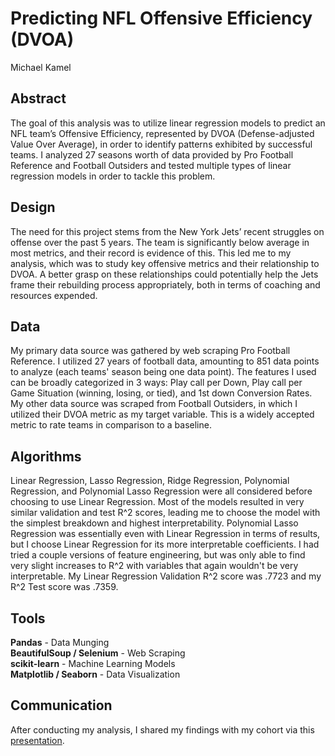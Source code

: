 # Predicting NFL Offensive Efficiency (DVOA)
Michael Kamel

## Abstract
The goal of this analysis was to utilize linear regression models to predict an NFL team’s Offensive Efficiency, represented by DVOA (Defense-adjusted Value Over Average), in order to identify patterns exhibited by successful teams. I analyzed 27 seasons worth of data provided by Pro Football Reference and Football Outsiders and tested multiple types of linear regression models in order to tackle this problem.

## Design
The need for this project stems from the New York Jets’ recent struggles on offense over the past 5 years. The team is significantly below average in most metrics, and their record is evidence of this. This led me to my analysis, which was to study key offensive metrics and their relationship to DVOA. A better grasp on these relationships could potentially help the Jets frame their rebuilding process appropriately, both in terms of coaching and resources expended. 

## Data
My primary data source was gathered by web scraping Pro Football Reference. I utilized 27 years of football data, amounting to 851 data points to analyze (each teams' season being one data point). The features I used can be  broadly categorized in 3 ways: Play call per Down, Play call per Game Situation (winning, losing, or tied), and 1st down Conversion Rates. My other data source was scraped from Football Outsiders, in which I utilized their DVOA metric as my target variable. This is a widely accepted metric to rate teams in comparison to a baseline. 

## Algorithms
Linear Regression, Lasso Regression, Ridge Regression, Polynomial Regression, and Polynomial Lasso Regression were all considered before choosing to use Linear Regression. Most of the models resulted in very similar validation and test R^2 scores, leading me to choose the model with the simplest breakdown and highest interpretability. Polynomial Lasso Regression was essentially even with Linear Regression in terms of results, but I choose Linear Regression for its more interpretable coefficients. I had tried a couple versions of feature engineering, but was only able to find very slight increases to R^2 with variables that again wouldn't be very interpretable. My Linear Regression Validation R^2 score was .7723 and my R^2 Test score was .7359.

## Tools
**Pandas** - Data Munging  
**BeautifulSoup / Selenium** - Web Scraping  
**scikit-learn** - Machine Learning Models   
**Matplotlib / Seaborn** - Data Visualization

## Communication
After conducting my analysis, I shared my findings with my cohort via this [presentation](https://github.com/Michael-A-Kamel/LR-Project/blob/main/LR%20Project%20Presentation.pdf).
